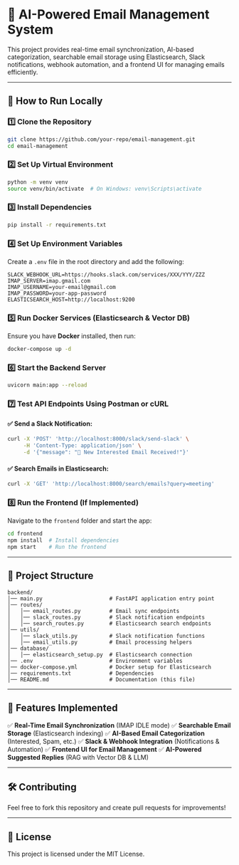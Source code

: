 # 📧 AI-Powered Email Management System

This project provides real-time email synchronization, AI-based categorization, searchable email storage using Elasticsearch, Slack notifications, webhook automation, and a frontend UI for managing emails efficiently.

---

## 🚀 **How to Run Locally**

### 1️⃣ **Clone the Repository**
```sh
git clone https://github.com/your-repo/email-management.git
cd email-management
```

### 2️⃣ **Set Up Virtual Environment**
```sh
python -m venv venv
source venv/bin/activate  # On Windows: venv\Scripts\activate
```

### 3️⃣ **Install Dependencies**
```sh
pip install -r requirements.txt
```

### 4️⃣ **Set Up Environment Variables**
Create a `.env` file in the root directory and add the following:
```
SLACK_WEBHOOK_URL=https://hooks.slack.com/services/XXX/YYY/ZZZ
IMAP_SERVER=imap.gmail.com
IMAP_USERNAME=your-email@gmail.com
IMAP_PASSWORD=your-app-password
ELASTICSEARCH_HOST=http://localhost:9200
```

### 5️⃣ **Run Docker Services (Elasticsearch & Vector DB)**
Ensure you have **Docker** installed, then run:
```sh
docker-compose up -d
```

### 6️⃣ **Start the Backend Server**
```sh
uvicorn main:app --reload
```

### 7️⃣ **Test API Endpoints Using Postman or cURL**
#### ✅ **Send a Slack Notification:**
```sh
curl -X 'POST' 'http://localhost:8000/slack/send-slack' \
     -H 'Content-Type: application/json' \
     -d '{"message": "🚀 New Interested Email Received!"}'
```
#### ✅ **Search Emails in Elasticsearch:**
```sh
curl -X 'GET' 'http://localhost:8000/search/emails?query=meeting'
```

### 8️⃣ **Run the Frontend (If Implemented)**
Navigate to the `frontend` folder and start the app:
```sh
cd frontend
npm install  # Install dependencies
npm start    # Run the frontend
```

---

## 📌 **Project Structure**
```
backend/
│── main.py                     # FastAPI application entry point
│── routes/
│   │── email_routes.py         # Email sync endpoints
│   │── slack_routes.py         # Slack notification endpoints
│   │── search_routes.py        # Elasticsearch search endpoints
│── utils/
│   │── slack_utils.py          # Slack notification functions
│   │── email_utils.py          # Email processing helpers
│── database/
│   │── elasticsearch_setup.py  # Elasticsearch connection
│── .env                        # Environment variables
│── docker-compose.yml          # Docker setup for Elasticsearch
│── requirements.txt            # Dependencies
│── README.md                   # Documentation (this file)
```

---

## 🎯 **Features Implemented**
✅ **Real-Time Email Synchronization** (IMAP IDLE mode)
✅ **Searchable Email Storage** (Elasticsearch indexing)
✅ **AI-Based Email Categorization** (Interested, Spam, etc.)
✅ **Slack & Webhook Integration** (Notifications & Automation)
✅ **Frontend UI for Email Management**
✅ **AI-Powered Suggested Replies** (RAG with Vector DB & LLM)

---

## 🛠 **Contributing**
Feel free to fork this repository and create pull requests for improvements!

---

## 📄 **License**
This project is licensed under the MIT License.

